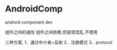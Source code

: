 # AndroidComp
android component dev

组件之间的通信
组件之间依赖,但是很混乱,不使用


三种方案,
1、通过中介者+反射
2、注册模式
3、protocol



